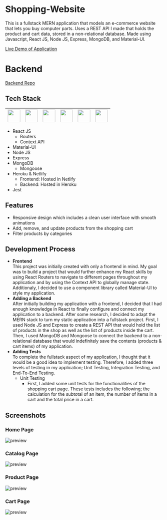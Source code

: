 # Shopping-Website

This is a fullstack MERN application that models an e-commerce website that lets you buy computer parts. Uses a REST API I made that holds the product and cart data, stored in a non-relational database. Made using Javascript, React JS, Node JS, Express, MongoDB, and Material-UI. <br />

[Live Demo of Application](https://cloudcomputers.netlify.app/)

# Backend

[Backend Repo](https://github.com/lazirpascual/shopping-website-backend)

## Tech Stack

| <img src="https://cdn.jsdelivr.net/npm/simple-icons@v4/icons/javascript.svg" width="40"> | <img src="https://cdn.jsdelivr.net/npm/simple-icons@v4/icons/react.svg" width="40"> | <img src="https://cdn.jsdelivr.net/npm/simple-icons@4.25.0/icons/node-dot-js.svg" width="40"> | <img src="https://cdn.jsdelivr.net/npm/simple-icons@v4/icons/express.svg" width="40"> | <img src="https://cdn.jsdelivr.net/npm/simple-icons@v4/icons/mongodb.svg" width="40"> | <img src="https://cdn.jsdelivr.net/npm/simple-icons@v4/icons/material-ui.svg" width="40"> |
| :--------------------------------------------------------------------------------------: | :---------------------------------------------------------------------------------: | :-------------------------------------------------------------------------------------------: | ------------------------------------------------------------------------------------- | ------------------------------------------------------------------------------------- | ----------------------------------------------------------------------------------------- |

- React JS
  - Routers
  - Context API
- Material-UI
- Node JS
- Express
- MongoDB
  - Mongoose
- Heroku & Netlify
  - Frontend: Hosted in Netlify
  - Backend: Hosted in Heroku
- Jest

## Features

- Responsive design which includes a clean user interface with smooth animations
- Add, remove, and update products from the shopping cart
- Filter products by categories

## Development Process

- **Frontend** <br />
  This project was initially created with only a frontend in mind. My goal was to build a project that would further enhance my React skills by using React Routers to navigate to different pages throughout my application and by using the Context API to globally manage state. Additionaly, I decided to use a component library called Material-UI to style my application.
- **Adding a Backend** <br />
  After initially building my application with a frontend, I decided that I had enough knowledge in React to finally configure and connect my application to a backend. After some research, I decided to adapt the MERN stack to turn my static application into a fullstack project. First, I used Node JS and Express to create a REST API that would hold the list of products in the shop as well as the list of products inside the cart. Then, I used MongoDB and Mongoose to connect the backend to a non-relational database that would indefinitely save the contents (products & cart items) of my application.
- **Adding Tests** <br />
  To complete the fullstack aspect of my application, I thought that it would be a good idea to implement testing. Therefore, I added three levels of testing in my application; Unit Testing, Integration Testing, and End-To-End Testing.
  - Unit Testing
    - First, I added some unit tests for the functionalities of the shopping cart page. These tests includes the following; the calculation for the subtotal of an item, the number of items in a cart and the total price in a cart.

## Screenshots

### Home Page

![preview](https://i.imgur.com/0pAb97F.jpg)

### Catalog Page

![preview](https://i.imgur.com/XQhYkkj.jpg)

### Product Page

![preview](https://i.imgur.com/ZBkOfbS.jpg)

### Cart Page

![preview](https://i.imgur.com/4CUGLN2.jpg)
